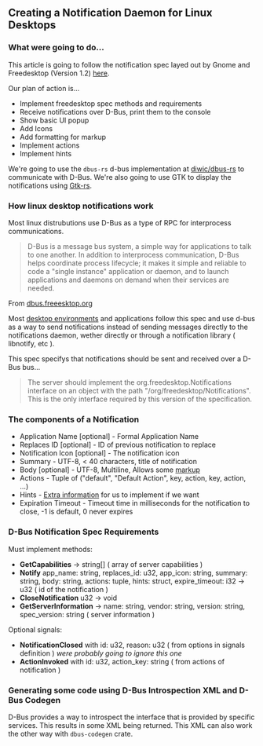 ## Creating a Notification Daemon for Linux Desktops

### What were going to do...

This article is going to follow the notification spec layed out by Gnome and Freedesktop (Version 1.2) [here](https://people.gnome.org/~mccann/docs/notification-spec/notification-spec-latest.html).

Our plan of action is...

- Implement freedesktop spec methods and requirements
- Receive notifications over D-Bus, print them to the console
- Show basic UI popup
- Add Icons
- Add formatting for markup
- Implement actions
- Implement hints

We're going to use the `dbus-rs` d-bus implementation at [diwic/dbus-rs](https://github.com/diwic/dbus-rs) to communicate with D-Bus. We're also going to use GTK to display the notifications using [Gtk-rs](https://gtk-rs.org/).

### How linux desktop notifications work

Most linux distrubutions use D-Bus as a type of RPC for interprocess communications.

> D-Bus is a message bus system, a simple way for applications to talk to one another. In addition to interprocess communication, D-Bus helps coordinate process lifecycle; it makes it simple and reliable to code a "single instance" application or daemon, and to launch applications and daemons on demand when their services are needed.

From [dbus.freeesktop.org](https://dbus.freeesktop.org)

Most [desktop environments](https://wiki.archlinux.org/index.php/Desktop_environment) and applications follow this spec and use d-bus as a way to send notifications instead of sending messages directly to the notifications daemon, wether directly or through a notification library ( libnotify, etc ).

This spec specifys that notifications should be sent and received over a D-Bus bus...

> The server should implement the org.freedesktop.Notifications interface on an object with the path "/org/freedesktop/Notifications". This is the only interface required by this version of the specification.

### The components of a Notification

- Application Name [optional] - Formal Application Name
- Replaces ID [optional] - ID of previous notification to replace
- Notification Icon [optional] - The notification icon
- Summary - UTF-8, < 40 characters, title of notification
- Body [optional] - UTF-8, Multiline, Allows some [markup](https://people.gnome.org/~mccann/docs/notification-spec/notification-spec-latest.html#markup)
- Actions - Tuple of ("default", "Default Action", key, action, key, action, ...)
- Hints - [Extra information](https://people.gnome.org/~mccann/docs/notification-spec/notification-spec-latest.html#hints) for us to implement if we want
- Expiration Timeout - Timeout time in milliseconds for the notification to close, -1 is default, 0 never expires

### D-Bus Notification Spec Requirements

Must implement methods:

- **GetCapabilities** -> string[] ( array of server capabilities )
- **Notify** app_name: string, replaces_id: u32, app_icon: string, summary: string, body: string, actions: tuple, hints: struct, expire_timeout: i32 -> u32 ( id of the notification )
- **CloseNotification** u32 -> void
- **GetServerInformation** -> name: string, vendor: string, version: string, spec_version: string ( server information )

Optional signals:

- **NotificationClosed** with id: u32, reason: u32 ( from options in signals definition ) _were probably going to ignore this one_
- **ActionInvoked** with id: u32, action_key: string ( from actions of notification )

### Generating some code using D-Bus Introspection XML and D-Bus Codegen

D-Bus provides a way to introspect the interface that is provided by specific services. This results in some XML being returned. This XML can also work the other way with `dbus-codegen` crate.
